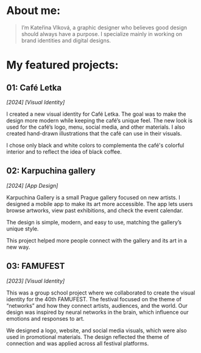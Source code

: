 # About me:
> I’m Kateřina Vlková, a graphic designer who believes good design should always have a purpose. I specialize mainly in working on brand identities and digital designs.


# My featured projects:
## 01: Café Letka 
*[2024] [Visual Identity]*

I created a new visual identity for Café Letka. The goal was to make the design more modern while keeping the café’s unique feel. The new look is used for the café’s logo, menu, social media, and other materials.  I also created hand-drawn illustrations that the café can use in their visuals.

I chose only black and white colors to complementa the café's colorful interior and to reflect the idea of black coffee.

## 02: Karpuchina gallery 
*[2024] [App Design]*

Karpuchina Gallery is a small Prague gallery focused on new artists. I designed a mobile app to make its art more accessible. The app lets users browse artworks, view past exhibitions, and check the event calendar.

The design is simple, modern, and easy to use, matching the gallery’s unique style.

This project helped more people connect with the gallery and its art in a new way.

## 03: FAMUFEST
*[2023] [Visual Identity]*

This was a group school project where we collaborated to create the visual identity for the 40th FAMUFEST. The festival focused on the theme of “networks” and how they connect artists, audiences, and the world. Our design was inspired by neural networks in the brain, which influence our emotions and responses to art.

We designed a logo, website, and social media visuals, which were also used in promotional materials. The design reflected the theme of connection and was applied across all festival platforms.
